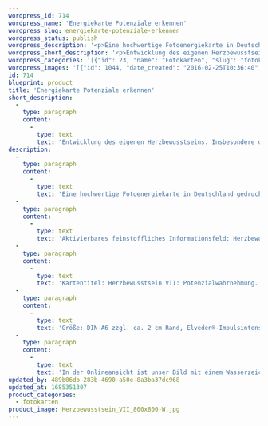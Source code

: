 ```yaml
---
wordpress_id: 714
wordpress_name: 'Energiekarte Potenziale erkennen'
wordpress_slug: energiekarte-potenziale-erkennen
wordpress_status: publish
wordpress_description: '<p>Eine hochwertige Fotoenergiekarte in Deutschland gedruckt und in Handarbeit laminiert.  Sie ist in Postkartengröße (DIN-A6) gut zu transportieren und kann auch auf den Körper aufgelegt werden.</p><p>Aktivierbares feinstoffliches Informationsfeld: Herzbewusstsein - Potenzialwahrnehmung - Erkenntnis - Entwicklung - Fähigkeiten erkennen: Entwicklung des eigenen Herzbewusstseins. Insbesondere der Aspekt der Wahrnehmung von Potenzialen. In Bezug auf sich selbst können, auf Basis des erworbenen Herzbewusstseins, die Abläufe der Selbstwahrnehmung, der Analyse sowie der Entscheidung über das, was mit den wahrgenommenen Potenzialen geschehen soll, zugleich liebevoller und eindeutiger vorgenommen werden. Eltern, Lehrern, Trainern etc., mag das Energiefeld Impulse geben, zu einer ganzheitlicheren Einschätzung der Kinder, Schüler usw. zu gelangen und hierbei auf einer klaren und umfassend liebevollen Ebene zu agieren.</p><p>Kartentitel: Herzbewusstsein VII: Potenzialwahrnehmung. Reihe: Herzbewusstsein</p><p>Größe: DIN-A6 zzgl. ca. 2 cm Rand, Elveden®-Impulsintensität: DIN-A6: Et2,  DIN-A7: Et3<br />Andere Formate sind individuell für Sie innerhalb weniger Tage herstellbar. Bitte kontaktieren Sie uns hierfür unter <a href="mailto:info@elvedenverlag.de">info@elvedenverlag.de</a>.</p><p>In der Onlineansicht ist unser Bild mit einem Wasserzeichen geschützt. Wir bitten um Ihr Verständnis. Im Original ist der Schriftzung „Elveden Verlag Energiebild“ entfernt.</p><p><a href="https://my.feenbaum.de/anwendung-energiebilder-foto-laminiert/">Anwendungshinweise</a>      <a href="https://my.feenbaum.de/produktinformationen-fotokarten/">Produktinformationen</a></p>'
wordpress_short_description: '<p>Entwicklung des eigenen Herzbewusstseins. Insbesondere der Aspekt des Erkennens von Potenzialen</p>'
wordpress_categories: '[{"id": 23, "name": "Fotokarten", "slug": "fotokarten"}]'
wordpress_images: '[{"id": 1044, "date_created": "2016-02-25T10:36:40", "date_created_gmt": "2016-02-25T08:36:40", "date_modified": "2016-02-25T10:36:40", "date_modified_gmt": "2016-02-25T08:36:40", "src": "https://my.feenbaum.de/wp-content/uploads/2016/02/Herzbewusstsein_VII_800x800-W.jpg", "name": "Herzbewusstsein_VII_800x800-W", "alt": ""}]'
id: 714
blueprint: product
title: 'Energiekarte Potenziale erkennen'
short_description:
  -
    type: paragraph
    content:
      -
        type: text
        text: 'Entwicklung des eigenen Herzbewusstseins. Insbesondere der Aspekt des Erkennens von Potenzialen'
description:
  -
    type: paragraph
    content:
      -
        type: text
        text: 'Eine hochwertige Fotoenergiekarte in Deutschland gedruckt und in Handarbeit laminiert.  Sie ist in Postkartengröße (DIN-A6) gut zu transportieren und kann auch auf den Körper aufgelegt werden.'
  -
    type: paragraph
    content:
      -
        type: text
        text: 'Aktivierbares feinstoffliches Informationsfeld: Herzbewusstsein - Potenzialwahrnehmung - Erkenntnis - Entwicklung - Fähigkeiten erkennen: Entwicklung des eigenen Herzbewusstseins. Insbesondere der Aspekt der Wahrnehmung von Potenzialen. In Bezug auf sich selbst können, auf Basis des erworbenen Herzbewusstseins, die Abläufe der Selbstwahrnehmung, der Analyse sowie der Entscheidung über das, was mit den wahrgenommenen Potenzialen geschehen soll, zugleich liebevoller und eindeutiger vorgenommen werden. Eltern, Lehrern, Trainern etc., mag das Energiefeld Impulse geben, zu einer ganzheitlicheren Einschätzung der Kinder, Schüler usw. zu gelangen und hierbei auf einer klaren und umfassend liebevollen Ebene zu agieren.'
  -
    type: paragraph
    content:
      -
        type: text
        text: 'Kartentitel: Herzbewusstsein VII: Potenzialwahrnehmung. Reihe: Herzbewusstsein'
  -
    type: paragraph
    content:
      -
        type: text
        text: 'Größe: DIN-A6 zzgl. ca. 2 cm Rand, Elveden®-Impulsintensität: DIN-A6: Et2,  DIN-A7: Et3'
  -
    type: paragraph
    content:
      -
        type: text
        text: 'In der Onlineansicht ist unser Bild mit einem Wasserzeichen geschützt. Wir bitten um Ihr Verständnis. Im Original ist der Schriftzung „Elveden Verlag Energiebild“ entfernt.'
updated_by: 489b06db-283b-4690-a50e-8a3ba37dc968
updated_at: 1685351307
product_categories:
  - fotokarten
product_image: Herzbewusstsein_VII_800x800-W.jpg
---
```

